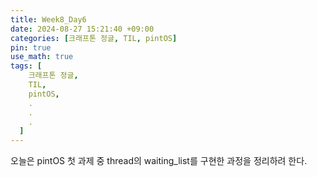 ```yaml
---
title: Week8_Day6
date: 2024-08-27 15:21:40 +09:00
categories: [크래프톤 정글, TIL, pintOS]
pin: true
use_math: true
tags: [
    크래프톤 정글,
    TIL,
    pintOS,
    .
    .
    .
  ]
---
```


오늘은 pintOS 첫 과제 중 thread의 waiting_list를 구현한 과정을 정리하려 한다.  

